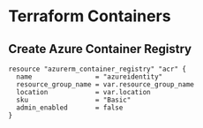 # Terraform Containers

## Create Azure Container Registry

```hcl
resource "azurerm_container_registry" "acr" {
  name                = "azureidentity"
  resource_group_name = var.resource_group_name
  location            = var.location
  sku                 = "Basic"
  admin_enabled       = false
}
```
